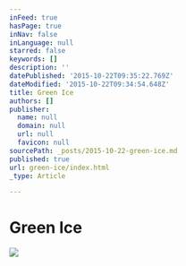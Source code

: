 ```yaml
---
inFeed: true
hasPage: true
inNav: false
inLanguage: null
starred: false
keywords: []
description: ''
datePublished: '2015-10-22T09:35:22.769Z'
dateModified: '2015-10-22T09:34:54.648Z'
title: Green Ice
authors: []
publisher:
  name: null
  domain: null
  url: null
  favicon: null
sourcePath: _posts/2015-10-22-green-ice.md
published: true
url: green-ice/index.html
_type: Article

---
```

# Green Ice
![](https://the-grid-user-content.s3-us-west-2.amazonaws.com/205df83c-3c2d-441a-a4f1-64060c2952d8.JPG)